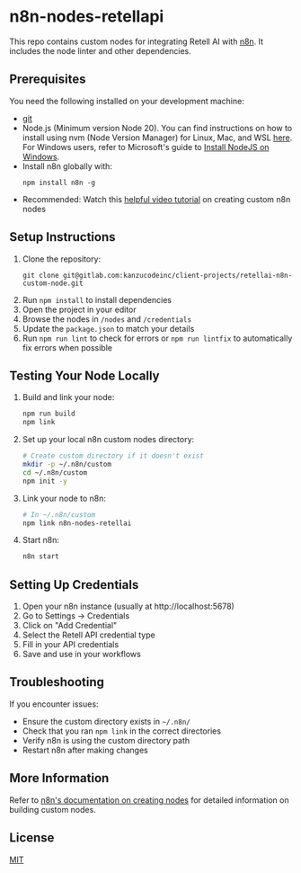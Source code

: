# n8n-nodes-retellapi

This repo contains custom nodes for integrating Retell AI with [n8n](n8n.io). It includes the node linter and other dependencies.

## Prerequisites

You need the following installed on your development machine:

* [git](https://git-scm.com/downloads)
* Node.js (Minimum version Node 20). You can find instructions on how to install using nvm (Node Version Manager) for Linux, Mac, and WSL [here](https://github.com/nvm-sh/nvm). For Windows users, refer to Microsoft's guide to [Install NodeJS on Windows](https://docs.microsoft.com/en-us/windows/dev-environment/javascript/nodejs-on-windows).
* Install n8n globally with:
  ```
  npm install n8n -g
  ```
* Recommended: Watch this [helpful video tutorial](https://www.youtube.com/watch?v=nX_8OVhUVSY) on creating custom n8n nodes

## Setup Instructions

1. Clone the repository:
   ```
   git clone git@gitlab.com:kanzucodeinc/client-projects/retellai-n8n-custom-node.git
   ```
2. Run `npm install` to install dependencies
3. Open the project in your editor
4. Browse the nodes in `/nodes` and `/credentials`
5. Update the `package.json` to match your details
6. Run `npm run lint` to check for errors or `npm run lintfix` to automatically fix errors when possible

## Testing Your Node Locally

1. Build and link your node:
   ```bash
   npm run build
   npm link
   ```

2. Set up your local n8n custom nodes directory:
   ```bash
   # Create custom directory if it doesn't exist
   mkdir -p ~/.n8n/custom
   cd ~/.n8n/custom
   npm init -y
   ```

3. Link your node to n8n:
   ```bash
   # In ~/.n8n/custom
   npm link n8n-nodes-retellai
   ```

4. Start n8n:
   ```bash
   n8n start
   ```

## Setting Up Credentials

1. Open your n8n instance (usually at http://localhost:5678)
2. Go to Settings → Credentials
3. Click on "Add Credential"
4. Select the Retell API credential type
5. Fill in your API credentials
6. Save and use in your workflows

## Troubleshooting

If you encounter issues:
- Ensure the custom directory exists in `~/.n8n/`
- Check that you ran `npm link` in the correct directories
- Verify n8n is using the custom directory path
- Restart n8n after making changes

## More Information

Refer to [n8n's documentation on creating nodes](https://docs.n8n.io/integrations/creating-nodes/) for detailed information on building custom nodes.

## License

[MIT](https://github.com/n8n-io/n8n-nodes-starter/blob/master/LICENSE.md)


